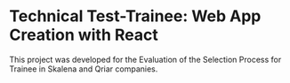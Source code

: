 # Technical Test-Trainee: Web App Creation with React

This project was developed for the Evaluation of the Selection Process for Trainee in Skalena and Qriar companies.

